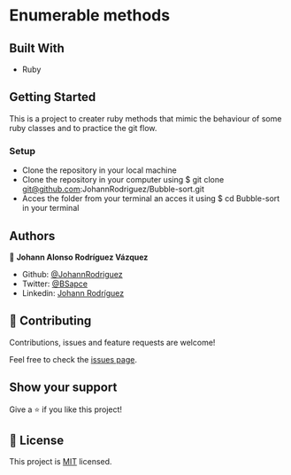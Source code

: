 # Enumerable methods

## Built With

- Ruby

## Getting Started

This is a project to creater ruby methods that mimic the behaviour of some ruby classes and to practice the git flow.

### Setup
- Clone the repository in your local machine
- Clone the repository in your computer using $ git clone git@github.com:JohannRodriguez/Bubble-sort.git
- Acces the folder from your terminal an acces it using $ cd Bubble-sort in your terminal


## Authors

👤 **Johann Alonso Rodríguez Vázquez**

- Github: [@JohannRodriguez](https://github.com/JohannRodriguez)
- Twitter: [@BSapce](https://https://twitter.com/BSapce)
- Linkedin: [Johann Rodríguez](https://www.linkedin.com/in/johann-alonso-rodr%C3%ADguez-v%C3%A1zquez-25b07719a/)


## 🤝 Contributing

Contributions, issues and feature requests are welcome!

Feel free to check the [issues page](https://github.com/JohannRodriguez/Enumerable-methods/issues).

## Show your support

Give a ⭐️ if you like this project!

## 📝 License

This project is [MIT](lic.url) licensed.

